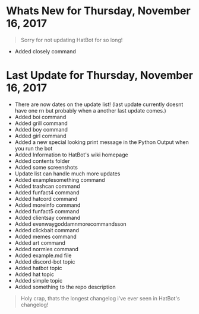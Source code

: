 # Whats New for Thursday, November 16, 2017

> Sorry for not updating HatBot for so long!

- Added closely command

# Last Update for Thursday, November 16, 2017

- There are now dates on the update list! (last update currently doesnt have one rn but probably when a another last update comes.)
- Added boi command
- Added grill command
- Added boy command
- Added girl command
- Added a new special looking print message in the Python Output when you run the bot
- Added Information to HatBot's wiki homepage
- Added contents folder
- Added some screenshots
- Update list can handle much more updates
- Added examplesomething command
- Added trashcan command
- Added funfact4 command
- Added hatcord command
- Added moreinfo command
- Added funfact5 command
- Added clientsay command
- Added evenwaygoddamnmorecommandsson
- Added clickbait command
- Added memes command
- Added art command
- Added normies command
- Added example.md file
- Added discord-bot topic
- Added hatbot topic
- Added hat topic
- Added simple topic
- Added something to the repo description

> Holy crap, thats the longest changelog i've ever seen in HatBot's changelog!
